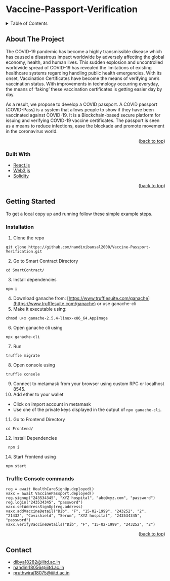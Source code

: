 
# Vaccine-Passport-Verification
<div id="top"></div>


<!-- TABLE OF CONTENTS -->
<details>
  <summary>Table of Contents</summary>
  <ol>
    <li>
      <a href="#about-the-project">About The Project</a>
      <ul>
        <li><a href="#built-with">Built With</a></li>
      </ul>
    </li>
    <li>
      <a href="#getting-started">Getting Started</a>
      <ul>
        <li><a href="#prerequisites">Prerequisites</a></li>
        <li><a href="#installation">Installation</a></li>
      </ul>
    </li>
<!--   <li> -->
      <li><a href="#contact">Contact</a></li>
<!--     </li> -->
    
  </ol>
</details>



<!-- ABOUT THE PROJECT -->
## About The Project

The COVID-19 pandemic has become a highly transmissible disease which has caused a disastrous impact worldwide by adversely affecting the global economy, health, and human lives. This sudden explosion and uncontrolled worldwide spread of COVID-19 has revealed the limitations of existing healthcare systems regarding handling public health emergencies. With its onset, Vaccination Certificates have become the means of verifying one’s vaccination status. With improvements in technology occurring everyday, the means of ‘faking’ these vaccination certificates is getting easier day by day. 

As a result, we propose to develop a COVID passport. A COVID passport (COVID-Pass) is a system that allows people to show if they have been vaccinated against COVID-19. It is a Blockchain-based secure platform for issuing and verifying COVID-19 vaccine certificates. The passport is seen as a means to reduce infections, ease the blockade and promote movement in the coronavirus world.

<p align="right">(<a href="#top">back to top</a>)</p>



### Built With

* [React.js](https://reactjs.org/)
* [Web3.js](https://web3js.readthedocs.io/en/v1.5.2/)
* [Solidity](https://docs.soliditylang.org/en/v0.8.10//)

<p align="right">(<a href="#top">back to top</a>)</p>



<!-- GETTING STARTED -->
## Getting Started

To get a local copy up and running follow these simple example steps.

### Installation
1.  Clone the repo
```
git clone https://github.com/nandinibansal2000/Vaccine-Passport-Verification.git
```
2. Go to Smart Contract Directory
  ```
  cd SmartContract/
  ```

3. Install dependencies
  ```
  npm i
  ```
4. Download ganache from:  [https://www.trufflesuite.com/ganache](https://www.trufflesuite.com/ganache) or use ganache-cli
5. Make it executable using: 
```
chmod u+x ganache-2.5.4-linux-x86_64.AppImage
```
6. Open ganache cli using 
  ```
  npx ganache-cli
  ```
7. Run 
 ```
 truffle migrate
 ```
8. Open console using 
 ```
 truffle console
 ```
9. Connect to metamask from your browser using custom RPC or localhost 8545.
10. Add ether to your wallet 
  - Click on import account in metamask  
  - Use one of the private keys displayed in the output of `npx ganache-cli`.
11. Go to Frontend Directory
```
cd Frontend/
```
12. Install Dependencies
```
 npm i
```
14. Start Frontend using 
 ```
 npm start
 ```


### Truffle Console commands
```
reg = await HealthCareSignUp.deployed()
vaxx = await VaccinePassport.deployed()
reg.signup("243534345", "XYZ hospital", "abc@xyz.com", "password")
reg.login("243534345", "password")
vaxx.setAddressSignUp(reg.address)
vaxx.addVaccineDetail("Dib", "F", "15-02-1999", "243252", "2", "21432", "Covishield", "Serum", "XYZ hospital", "243534345", "password")
vaxx.verifyVaccineDetails("Dib", "F", "15-02-1999", "243252", "2")
```

<p align="right">(<a href="#top">back to top</a>)</p>



<!-- CONTACT -->
## Contact
* dibya18282@iiitd.ac.in
* nandini18056@iiitd.ac.in
* pruthwiraj18075@iiitd.ac.in


